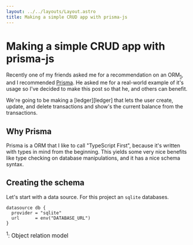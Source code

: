 ```yaml
---
layout: ../../layouts/Layout.astro
title: Making a simple CRUD app with prisma-js
---
```


# Making a simple CRUD app with prisma-js

Recently one of my friends asked me for a recommendation on an ORM<sub>[1](#1)</sub>, and I recommended [Prisma][prisma]. He asked me for a real-world example of it's usage so I've decided to make this post so that he, and others can benefit.

We're going to be making a [ledger][ledger] that lets the user create, update, and delete transactions
and show's the current balance from the transactions.

## Why Prisma
Prisma is a ORM that I like to call "TypeScript First", because it's written with types in mind from the beginning.
This yields some very nice benefits like type checking on database manipulations, and it has a nice schema syntax.

## Creating the schema
Let's start with a data source. For this project an `sqlite` databases.

```prisma
datasource db {
  provider = "sqlite"
  url      = env("DATABASE_URL")
}
```


<div style="font-size: 0.96rem">
  <div><sup id="1">1</sup>: Object relation model</div>
</div>

[prisma]: https://www.prisma.io/
